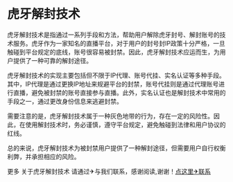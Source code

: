# 虎牙解封技术

虎牙解封技术是指通过一系列手段和方法，帮助用户解除虎牙封号、解封账号的技术服务。虎牙作为一家知名的直播平台，对于用户的封号封IP政策十分严格，一旦触碰到平台规定的底线，账号很容易被封禁。因此，虎牙解封技术应运而生，为用户提供了一种可靠的解封途径。

虎牙解封技术的实现主要包括但不限于IP代理、账号代挂、实名认证等多种手段。其中，IP代理是通过更换IP地址来规避平台的封禁，账号代挂则是通过代理账号进行直播，避免被封禁的账号直接参与直播。此外，实名认证也是解封技术中常用的手段之一，通过更改身份信息来逃避封禁。

需要注意的是，虎牙解封技术属于一种灰色地带的行为，存在一定的风险性。因此，在使用解封技术时，务必谨慎，遵守平台规定，避免触碰到法律和用户协议的红线。

总的来说，虎牙解封技术为被封禁用户提供了一种解封途径，但需要用户自行权衡利弊，并承担相应的风险。

更多 关于虎牙解封技术 请通过✈与我们联系，感谢阅读,谢谢！[点这里✈联系](https://acc.k02.cc)